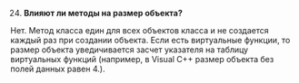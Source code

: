 024. **Влияют ли методы на размер объекта?**  

Нет. Метод класса един для всех объектов класса и не создается каждый раз при создании объекта.
Если есть виртуальные функции, то размер объекта уведичивается засчет указателя на таблицу виртуальных функций (например, в Visual C++ размер объекта без полей данных равен 4.).

